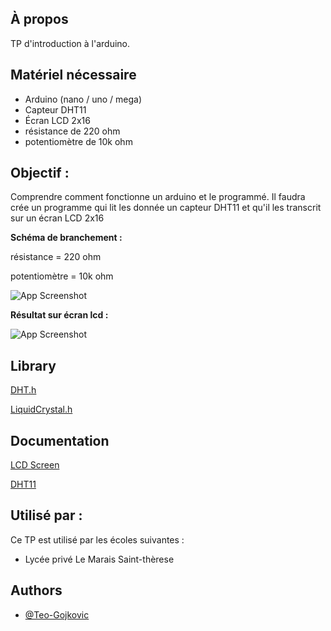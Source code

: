 
## À propos

TP d'introduction à l'arduino.
## Matériel nécessaire
- Arduino (nano / uno / mega)
- Capteur DHT11
- Écran LCD 2x16
- résistance de 220 ohm
- potentiomètre de 10k ohm
## Objectif :
Comprendre comment fonctionne un arduino et le programmé.
Il faudra crée un programme qui lit les donnée un capteur DHT11 et qu'il les transcrit sur un écran LCD 2x16

**Schéma de branchement :**

résistance = 220 ohm 

 potentiomètre = 10k ohm


![App Screenshot](https://media.discordapp.net/attachments/768978990349680720/1074790911705362555/tp.jpg?width=868&height=676)




**Résultat sur écran lcd :**

![App Screenshot](https://media.discordapp.net/attachments/768978990349680720/1074790911239798804/resultat.jpg?width=1440&height=643)


## Library

[DHT.h](https://www.arduino.cc/reference/en/libraries/dht-sensor-library/)

[LiquidCrystal.h](https://www.arduino.cc/reference/en/libraries/liquidcrystal/)
## Documentation

[LCD Screen](https://docs.arduino.cc/learn/electronics/lcd-displays)

[DHT11](https://github.com/adafruit/DHT-sensor-library)

## Utilisé par :

Ce TP est utilisé par les écoles suivantes :

- Lycée privé Le Marais Saint-thèrese

## Authors

- [@Teo-Gojkovic](https://github.com/Teo-Gojkovic)

